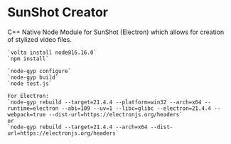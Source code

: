 # SunShot Creator

C++ Native Node Module for SunShot (Electron) which allows for creation of stylized video files.

```
`volta install node@16.16.0`
`npm install`
```

```
`node-gyp configure`
`node-gyp build`
`node test.js`
```

```
For Electron:
`node-gyp rebuild --target=21.4.4 --platform=win32 --arch=x64 --runtime=electron --abi=109 --uv=1 --libc=glibc --electron=21.4.4 --webpack=true --dist-url=https://electronjs.org/headers`
or
`node-gyp rebuild --target=21.4.4 --arch=x64 --dist-url=https://electronjs.org/headers`
```